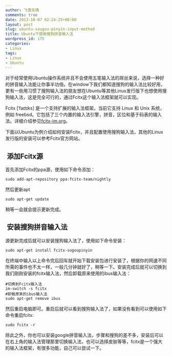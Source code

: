 ```yaml
---
author: 飞雪无情
comments: true
date: 2013-10-07 02:24:25+00:00
layout: post
slug: ubuntu-sougou-pinyin-input-method
title: Ubuntu下使用搜狗拼音输入法
wordpress_id: 175
categories:
- Linux
tags:
- Linux
- Ubuntu
---
```


对于经常使用Ubuntu操作系统并且不会使用五笔输入法的屌丝来说，选择一种好的拼音输入法能让你事半功倍。在window下我们都知道搜狗的输入法比较好用，更有一些用习惯了搜狗输入法的朋友想在Ubuntu等其他Linux发行版下也想使用搜狗输入法，这是完全可行的，通过Fcitx这个输入法框架就可以实现。

Fcitx [ˈfaɪtɪks] 是一个支持扩展的输入法框架。当前它支持 Linux 和 Unix 系统，例如 freebsd。它包括了三个内置的输入法引擎，拼音，区位和基于码表的输入法。详细介绍参见[fcitx-im.org](http://fcitx-im.org)。

下面以Ubuntu为例介绍如何安装Fcitx，并且配置使用搜狗输入法，其他的Linux发行版的安装可以参考Fcitx官方网站。


##  添加Fcitx源


首先添加Fcitx的ppa源，使用如下命令添加：

    
    sudo add-apt-repository ppa:fcitx-team/nightly


然后更新apt

    
    sudo apt-get update


稍等一会就会提示更新完成。


##  安装搜狗拼音输入法


源更新完成后就可以安装搜狗输入法了，使用如下命令安装：

    
    sudo apt-get install fcitx-sogoupinyin


在终端中输入以上命令完后回车就开始下载安装包进行安装了，根据你的网速不同所需的事件也不太一样，一般几分钟就好了，稍等一下。安装完成后就可以切换到我们刚刚安装的fcitx输入法，然后卸载原来使用的ibus输入法：

    
    #切换到Fcitx输入法
    im-switch -s fcitx
    #卸载原来的ibus输入法
    sudo apt-get remove ibus


然后重启电脑即可。重启后就可以看到搜狗输入法了，如果没有看到可以使用如下命令重启fcitx:

    
    sudo fcitx -r


除此之外，你也可以安装google拼音输入法，步骤和搜狗的差不多，安装后可以在右上角的输入法管理那里切换输入法，也可以选择皮肤等等，fcitx是一个强大的输入法框架，有很多功能，自己可以尝试一下。
